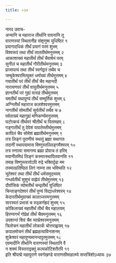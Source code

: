 ```yaml
---
title: ०३७

---
```

नारद उवाच-  
अन्यानि च महाराज तीर्थानि पावनानि तु  
वाराणस्यां स्थितानीह संशृणुष्व युधिष्ठिर १  
प्रयागादधिकं तीर्थं प्रयागं परमं शुभम्  
विश्वरूपं तथा तीर्थं तालतीर्थमनुत्तमम् २  
आकाशाख्यं महातीर्थं तीर्थं चैवार्षभं परम्  
सुनीलं च महातीर्थं गौरीतीर्थमनुत्तमम् ३  
प्राजापत्यं तथा तीर्थं स्वर्गद्वारं तथैव च  
जम्बुकेश्वरमित्युक्तं धर्माख्यं तीर्थमुत्तमम् ४  
गयातीर्थं परं तीर्थं तीर्थं चैव महानदी  
नारायणपरं तीर्थं वायुतीर्थमनुत्तमम् ५  
ज्ञानतीर्थं परं गुह्यं वाराहं तीर्थमुत्तमम्  
यमतीर्थं यथापुण्यं तीर्थं सम्मूर्तिकं शुभम् ६  
अग्नितीर्थं महाराज कलशेश्वरमुत्तमम्  
नागतीर्थं सोमतीर्थं सूर्यतीर्थं तथैव च ७  
पर्वताख्यं महागुह्यं मणिकर्ण्यमनुत्तमम्  
घटोत्कचं तीर्थवरं श्रीतीर्थं च पितामहम् ८  
गङ्गातीर्थं तु देवेशं ययातेस्तीर्थमुत्तमम्  
कापिलं चैव सोमेशं ब्रह्मतीर्थमनुत्तमम् ९  
तत्र लिङ्गं पुराणीयं स्थातुं ब्रह्मा यथागतः  
तदानीं स्थापयामास विष्णुस्तल्लिङ्गमैश्वरम् १०  
तत्र स्नात्वा समागम्य ब्रह्मा प्रोवाच तं हरिम्  
मयानीतमिदं लिङ्गं कस्मात्स्थापितवानसि ११  
तमाह विष्णुस्त्वत्तोऽपि रुद्रे भक्तिर्दृढा मम  
तस्मात्प्रतिष्ठितं लिगं नाम्ना तव भविष्यति १२  
भूतेश्वरं तथा तीर्थं तीर्थं धर्मसमुद्भवम्  
गन्धर्वतीर्थं सुशुभं वाह्नेयं तीर्थमुत्तमम् १३  
दौर्वासिकं व्योमतीर्थं चन्द्रतीर्थं युधिष्ठिर  
चिन्ताङ्गदेश्वरं तीर्थं पुण्यं विद्याधरेश्वरम् १४  
केदारतीर्थमुग्राख्यं कालञ्जरमनुत्तमम्  
सारस्वतं प्रभासं च रुद्रकर्णह्रदं शुभम् १५  
कोकिलाख्यं महातीर्थं तीर्थं चैव महालयम्  
हिरण्यगर्भं गोप्रेक्षं तीर्थं चैवमनुत्तमम् १६  
उपशान्तं शिवं चैव व्याघ्रेश्वरमनुत्तमम्  
त्रिलोचनं महातीर्थं लोकार्कं चोत्तराह्वयम् १७  
कपालमोचनं तीर्थं ब्रह्महत्याविनाशनम्  
शुक्रेश्वरं महापुण्यमानन्दपुरमुत्तमम् १८  
एवमादीनि तीर्थानि वाराणस्यां स्थितानि वै  
न शक्यं विस्तराद्वक्तुं कल्पकोटिशतैरपि १९  
इति श्रीपाद्मे महापुराणे स्वर्गखण्डे वाराणसीमाहात्म्ये सप्तत्रिंशोऽध्यायः ३७